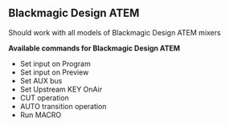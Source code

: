 ## Blackmagic Design ATEM
Should work with all models of Blackmagic Design ATEM mixers

**Available commands for Blackmagic Design ATEM**

* Set input on Program
* Set input on Preview
* Set AUX bus
* Set Upstream KEY OnAir
* CUT operation
* AUTO transition operation
* Run MACRO
